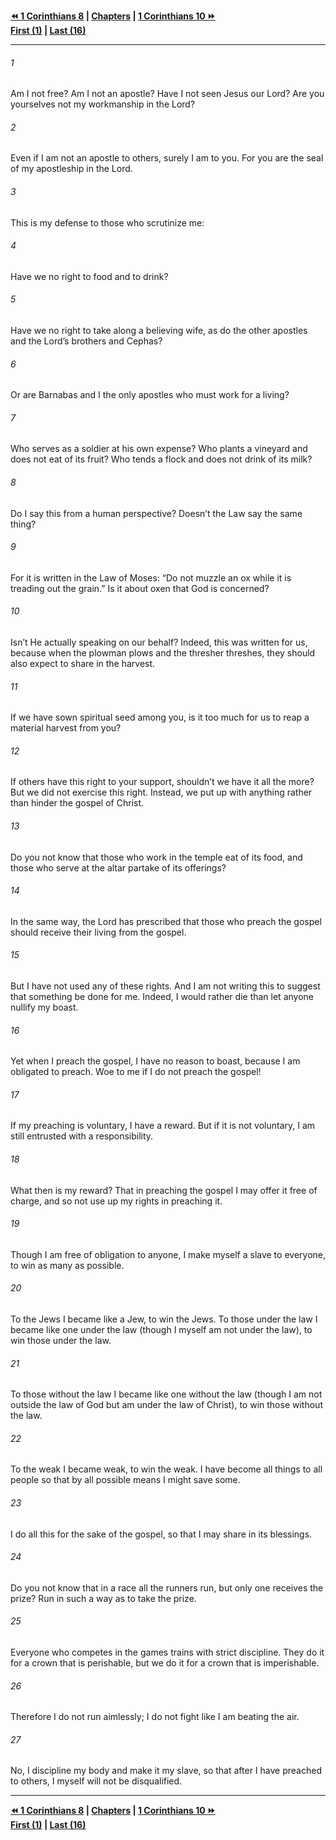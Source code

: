   
**[⏪ 1 Corinthians 8](./1%20Corinthians%208.md) | [Chapters](./_index.md) | [1 Corinthians 10 ⏩](./1%20Corinthians%2010.md)**  
**[First (1)](./1%20Corinthians%201.md) | [Last (16)](./1%20Corinthians%2016.md)**  
  
---  
  
###### 1  
Am I not free? Am I not an apostle? Have I not seen Jesus our Lord? Are you yourselves not my workmanship in the Lord?  
  
###### 2  
Even if I am not an apostle to others, surely I am to you. For you are the seal of my apostleship in the Lord.  
  
###### 3  
This is my defense to those who scrutinize me:  
  
###### 4  
Have we no right to food and to drink?  
  
###### 5  
Have we no right to take along a believing wife, as do the other apostles and the Lord’s brothers and Cephas?  
  
###### 6  
Or are Barnabas and I the only apostles who must work for a living?  
  
###### 7  
Who serves as a soldier at his own expense? Who plants a vineyard and does not eat of its fruit? Who tends a flock and does not drink of its milk?  
  
###### 8  
Do I say this from a human perspective? Doesn’t the Law say the same thing?  
  
###### 9  
For it is written in the Law of Moses: “Do not muzzle an ox while it is treading out the grain.” Is it about oxen that God is concerned?  
  
###### 10  
Isn’t He actually speaking on our behalf? Indeed, this was written for us, because when the plowman plows and the thresher threshes, they should also expect to share in the harvest.  
  
###### 11  
If we have sown spiritual seed among you, is it too much for us to reap a material harvest from you?  
  
###### 12  
If others have this right to your support, shouldn’t we have it all the more? But we did not exercise this right. Instead, we put up with anything rather than hinder the gospel of Christ.  
  
###### 13  
Do you not know that those who work in the temple eat of its food, and those who serve at the altar partake of its offerings?  
  
###### 14  
In the same way, the Lord has prescribed that those who preach the gospel should receive their living from the gospel.  
  
###### 15  
But I have not used any of these rights. And I am not writing this to suggest that something be done for me. Indeed, I would rather die than let anyone nullify my boast.  
  
###### 16  
Yet when I preach the gospel, I have no reason to boast, because I am obligated to preach. Woe to me if I do not preach the gospel!  
  
###### 17  
If my preaching is voluntary, I have a reward. But if it is not voluntary, I am still entrusted with a responsibility.  
  
###### 18  
What then is my reward? That in preaching the gospel I may offer it free of charge, and so not use up my rights in preaching it.  
  
###### 19  
Though I am free of obligation to anyone, I make myself a slave to everyone, to win as many as possible.  
  
###### 20  
To the Jews I became like a Jew, to win the Jews. To those under the law I became like one under the law (though I myself am not under the law), to win those under the law.  
  
###### 21  
To those without the law I became like one without the law (though I am not outside the law of God but am under the law of Christ), to win those without the law.  
  
###### 22  
To the weak I became weak, to win the weak. I have become all things to all people so that by all possible means I might save some.  
  
###### 23  
I do all this for the sake of the gospel, so that I may share in its blessings.  
  
###### 24  
Do you not know that in a race all the runners run, but only one receives the prize? Run in such a way as to take the prize.  
  
###### 25  
Everyone who competes in the games trains with strict discipline. They do it for a crown that is perishable, but we do it for a crown that is imperishable.  
  
###### 26  
Therefore I do not run aimlessly; I do not fight like I am beating the air.  
  
###### 27  
No, I discipline my body and make it my slave, so that after I have preached to others, I myself will not be disqualified.  
  
  
---  
  
**[⏪ 1 Corinthians 8](./1%20Corinthians%208.md) | [Chapters](./_index.md) | [1 Corinthians 10 ⏩](./1%20Corinthians%2010.md)**  
**[First (1)](./1%20Corinthians%201.md) | [Last (16)](./1%20Corinthians%2016.md)**  
  
